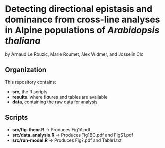 # Detecting directional epistasis and dominance from cross-line analyses in Alpine populations of *Arabidopsis thaliana*

by Arnaud Le Rouzic, Marie Roumet, Alex Widmer, and Josselin Clo


## Organization

This repository contains:
* **src**, the R scripts
* **results**, where figures and tables are available
* **data**, containing the raw data for analysis

## Scripts

* **src/fig-theor.R**     -> Produces Fig1A.pdf
* **src/data_analysis.R** -> Produces Fig1BC.pdf and FigS1.pdf
* **src/run-model.R**     -> Produces Fig2.pdf and Table1.txt

